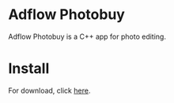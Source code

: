 # Adflow Photobuy
Adflow Photobuy is a C++ app for photo editing.

# Install
For download, click <a href="">here</a>.
